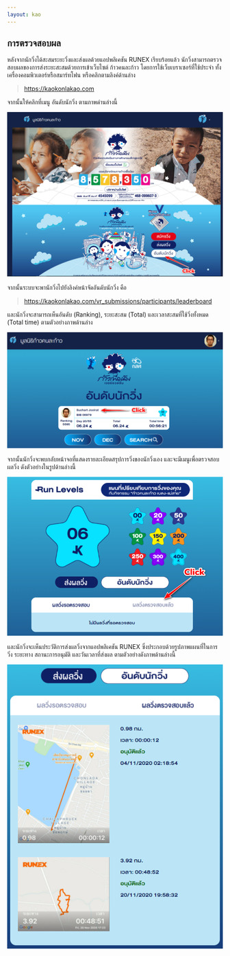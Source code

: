 ```yaml
---
layout: kao
---
```


## การตรวจสอบผล
หลังจากนักวิ่งได้สะสมระยะวิ่งและส่งผลด้วยแอปพลิเคชัน RUNEX เรียบร้อยแล้ว นักวิ่งสามารถตรวจสอบผลของการส่งระยะสะสมด้วยการเข้าเว็บไซต์ ก้าวคนละก้าว โดยการใช้เว็บเบราเซอร์ที่ใช้ประจำ ทั้งเครื่องคอมพิวเตอร์หรือสมาร์ทโฟน หรือคลิกตามลิงค์ด้านล่าง
> https://kaokonlakao.com

จากนั้นให้คลิกที่เมนู อันดับนักวิ่ง ตามภาพด่านล่างนี้

![](img/2020-11-20-21-08-49.png)

จากนั้นระบบจะพานักวิ่งไปยังลิงค์หน้าจัดอันดับนักวิ่ง คือ
> https://kaokonlakao.com/vr_submissions/participants/leaderboard

และนักวิ่งจะสามารถเห็นอันดับ (Ranking), ระยะสะสม (Total) และเวลาสะสมที่ใช้วิ่งทั้งหมด (Total time) ตามตัวอย่างภาพด้านล่าง

![](img/2020-11-20-21-19-04.png)

จากนั้นนักวิ่งจะพบกลับหน้าจอที่แสดงรายละเอียดสรุปการวิ่งของนักวิ่งเอง และจะมีเมนูเพื่อตรวจสอบผลวิ่ง ดังตัวอย่างในรูปด้านล่างนี้

![](img/2020-11-20-21-21-57.png)

และนักวิ่งจะเห็นประวัติการส่งผลวิ่งจากแอปพลิเคชัน RUNEX ซึ่งประกอบด้วยรูปภาพแผนที่ในการวิ่ง ระยะทาง สถานะการอนุมัติ และวันเวลาที่ส่งผล ตามตัวอย่างดังภาพด้านล่างนี้

![](img/2020-11-20-21-27-04.png)

